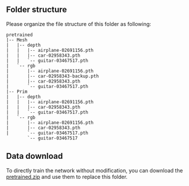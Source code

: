 ## Folder structure
Please organize the file structure of this folder as following:

```
pretrained
|-- Mesh
|   |-- depth
|   |   |-- airplane-02691156.pth
|   |   |-- car-02958343.pth
|   |   `-- guitar-03467517.pth
|   `-- rgb
|       |-- airplane-02691156.pth
|       |-- car-02958343-backup.pth
|       |-- car-02958343.pth
|       `-- guitar-03467517.pth
|-- Prim
|   |-- depth
|   |   |-- airplane-02691156.pth
|   |   |-- car-02958343.pth
|   |   `-- guitar-03467517.pth
|   `-- rgb
|       |-- airplane-02691156.pth
|       |-- car-02958343.pth
|       `-- guitar-03467517.pth
        `-- guitar-03467517
```

## Data download
To directly train the network without modification, you can download the [pretrained.zip](https://drive.google.com/file/d/1VTM4--sf0xas29s_frF7_tZsPNFTNcFL/view?usp=sharing) and use them to replace this folder.
